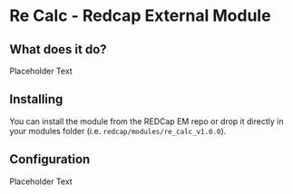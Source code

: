 # Re Calc - Redcap External Module

## What does it do?

Placeholder Text

## Installing

You can install the module from the REDCap EM repo or drop it directly in your modules folder (i.e. `redcap/modules/re_calc_v1.0.0`).

## Configuration

Placeholder Text